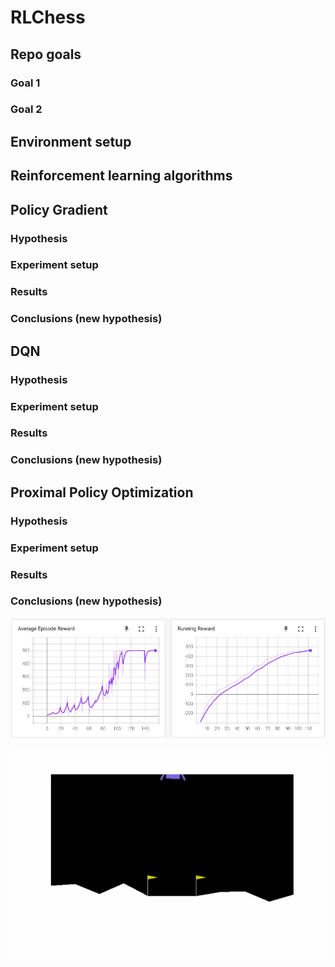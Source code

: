 # RLChess

## Repo goals
### Goal 1
### Goal 2

## Environment setup

## Reinforcement learning algorithms

## Policy Gradient
### Hypothesis
### Experiment setup
### Results
### Conclusions (new hypothesis)

## DQN
### Hypothesis
### Experiment setup
### Results
### Conclusions (new hypothesis)

## Proximal Policy Optimization
### Hypothesis
### Experiment setup
### Results
### Conclusions (new hypothesis)


![CarPole learning curve](png/CartPole.png)

![Gif](gifs/LunarLander.gif)
